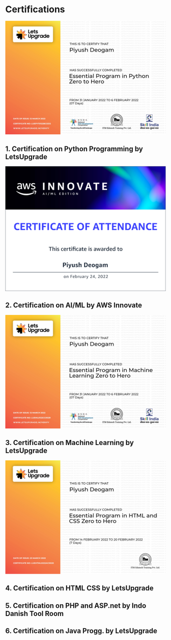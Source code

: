 # Certifications
![alt text](https://github.com/PeeusD/Certifications/blob/main/letsUpPython_LUEPYT0122BC0212_page-0001.jpg?raw=true)
## 1. Certification on Python Programming by LetsUpgrade
![alt text](https://github.com/PeeusD/Certifications/blob/main/AWS%20ML_AI.png?raw=true)
## 2. Certification on AI/ML by AWS Innovate
![alt text](https://github.com/PeeusD/Certifications/blob/main/letsUpgradeAI%20ML%20Course_page-0001.jpg?raw=true)
## 3. Certification on Machine Learning by LetsUpgrade
![alt text](https://github.com/PeeusD/Certifications/blob/main/letsup_HTML_CSSCert_page-0001.jpg?raw=true)
## 4. Certification on HTML CSS by LetsUpgrade
## 5. Certification on PHP and ASP.net by Indo Danish Tool Room
## 6. Certification on Java Progg. by LetsUpgrade
